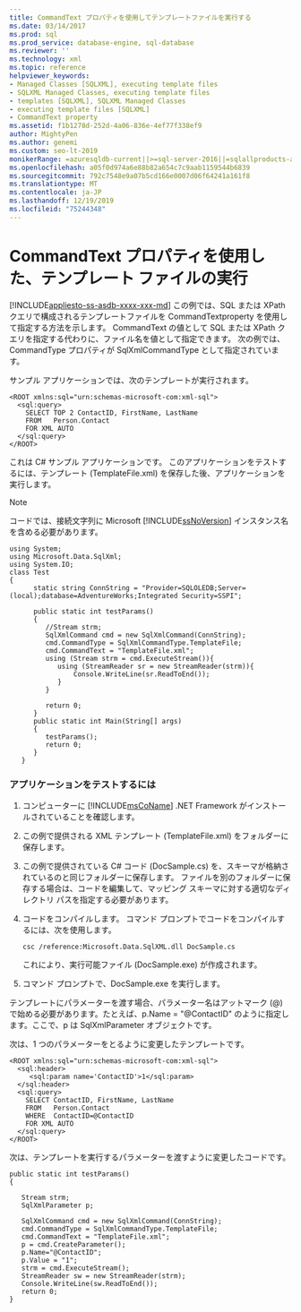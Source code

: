 ```yaml
---
title: CommandText プロパティを使用してテンプレートファイルを実行する
ms.date: 03/14/2017
ms.prod: sql
ms.prod_service: database-engine, sql-database
ms.reviewer: ''
ms.technology: xml
ms.topic: reference
helpviewer_keywords:
- Managed Classes [SQLXML], executing template files
- SQLXML Managed Classes, executing template files
- templates [SQLXML], SQLXML Managed Classes
- executing template files [SQLXML]
- CommandText property
ms.assetid: f1b1278d-252d-4a06-836e-4ef77f338ef9
author: MightyPen
ms.author: genemi
ms.custom: seo-lt-2019
monikerRange: =azuresqldb-current||>=sql-server-2016||=sqlallproducts-allversions||>=sql-server-linux-2017||=azuresqldb-mi-current
ms.openlocfilehash: a05f0d974a6e88b82a654c7c9aab1159544b6839
ms.sourcegitcommit: 792c7548e9a07b5cd166e0007d06f64241a161f8
ms.translationtype: MT
ms.contentlocale: ja-JP
ms.lasthandoff: 12/19/2019
ms.locfileid: "75244348"
---
```

# <a name="executing-template-files-by-using-the-commandtext-property"></a>CommandText プロパティを使用した、テンプレート ファイルの実行
[!INCLUDE[appliesto-ss-asdb-xxxx-xxx-md](../../../includes/appliesto-ss-asdb-xxxx-xxx-md.md)]
  この例では、SQL または XPath クエリで構成されるテンプレートファイルを CommandTextproperty を使用して指定する方法を示します。 CommandText の値として SQL または XPath クエリを指定する代わりに、ファイル名を値として指定できます。 次の例では、CommandType プロパティが SqlXmlCommandType として指定されています。  
  
 サンプル アプリケーションでは、次のテンプレートが実行されます。  
  
```  
<ROOT xmlns:sql="urn:schemas-microsoft-com:xml-sql">  
  <sql:query>  
    SELECT TOP 2 ContactID, FirstName, LastName   
    FROM   Person.Contact  
    FOR XML AUTO  
  </sql:query>  
</ROOT>  
```  
  
 これは C# サンプル アプリケーションです。 このアプリケーションをテストするには、テンプレート (TemplateFile.xml) を保存した後、アプリケーションを実行します。  
  
> [!NOTE]  
>  コードでは、接続文字列に Microsoft [!INCLUDE[ssNoVersion](../../../includes/ssnoversion-md.md)] インスタンス名を含める必要があります。  
  
```  
using System;  
using Microsoft.Data.SqlXml;  
using System.IO;  
class Test  
{  
      static string ConnString = "Provider=SQLOLEDB;Server=(local);database=AdventureWorks;Integrated Security=SSPI";  
  
      public static int testParams()  
      {  
         //Stream strm;  
         SqlXmlCommand cmd = new SqlXmlCommand(ConnString);  
         cmd.CommandType = SqlXmlCommandType.TemplateFile;  
         cmd.CommandText = "TemplateFile.xml";  
         using (Stream strm = cmd.ExecuteStream()){  
            using (StreamReader sr = new StreamReader(strm)){  
                Console.WriteLine(sr.ReadToEnd());  
            }  
         }  
  
         return 0;        
      }  
      public static int Main(String[] args)  
      {  
         testParams();     
         return 0;  
      }  
   }  
```  
  
### <a name="to-test-the-application"></a>アプリケーションをテストするには  
  
1.  コンピューターに [!INCLUDE[msCoName](../../../includes/msconame-md.md)] .NET Framework がインストールされていることを確認します。  
  
2.  この例で提供される XML テンプレート (TemplateFile.xml) をフォルダーに保存します。  
  
3.  この例で提供されている C# コード (DocSample.cs) を、スキーマが格納されているのと同じフォルダーに保存します。 ファイルを別のフォルダーに保存する場合は、コードを編集して、マッピング スキーマに対する適切なディレクトリ パスを指定する必要があります。  
  
4.  コードをコンパイルします。 コマンド プロンプトでコードをコンパイルするには、次を使用します。  
  
    ```  
    csc /reference:Microsoft.Data.SqlXML.dll DocSample.cs  
    ```  
  
     これにより、実行可能ファイル (DocSample.exe) が作成されます。  
  
5.  コマンド プロンプトで、DocSample.exe を実行します。  

 テンプレートにパラメーターを渡す場合、パラメーター名はアットマーク (@) で始める必要があります。たとえば、p.Name = "\@ContactID" のように指定します。ここで、p は SqlXmlParameter オブジェクトです。  
  
 次は、1 つのパラメーターをとるように変更したテンプレートです。  
  
```  
<ROOT xmlns:sql="urn:schemas-microsoft-com:xml-sql">  
  <sql:header>  
     <sql:param name='ContactID'>1</sql:param>    
  </sql:header>  
  <sql:query>  
    SELECT ContactID, FirstName, LastName  
    FROM   Person.Contact  
    WHERE  ContactID=@ContactID  
    FOR XML AUTO  
  </sql:query>  
</ROOT>  
```  
  
 次は、テンプレートを実行するパラメーターを渡すように変更したコードです。  
  
```  
public static int testParams()  
{  
  
   Stream strm;  
   SqlXmlParameter p;  
  
   SqlXmlCommand cmd = new SqlXmlCommand(ConnString);  
   cmd.CommandType = SqlXmlCommandType.TemplateFile;  
   cmd.CommandText = "TemplateFile.xml";  
   p = cmd.CreateParameter();  
   p.Name="@ContactID";  
   p.Value = "1";  
   strm = cmd.ExecuteStream();  
   StreamReader sw = new StreamReader(strm);  
   Console.WriteLine(sw.ReadToEnd());  
   return 0;        
}  
```  
  
  
